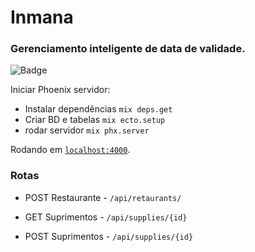 # Inmana
### Gerenciamento inteligente de data de validade.
![Badge](https://img.shields.io/badge/Elixir-1.11.3%20-green)
  
  
  Iniciar Phoenix servidor:

  * Instalar dependências `mix deps.get`
  * Criar BD e tabelas `mix ecto.setup`
  * rodar servidor `mix phx.server`

Rodando em [`localhost:4000`](http://localhost:4000).

### Rotas
* POST Restaurante - `/api/retaurants/`

*  GET Suprimentos - `/api/supplies/{id}`

*  POST Suprimentos - `/api/supplies/{id}`
